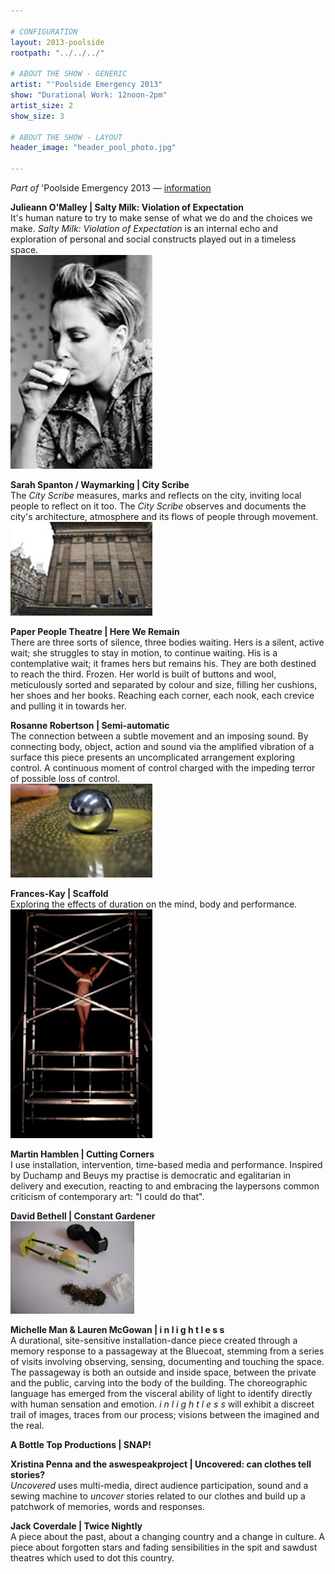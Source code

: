 ```yaml
---

# CONFIGURATION
layout: 2013-poolside
rootpath: "../../../"

# ABOUT THE SHOW - GENERIC
artist: "'Poolside Emergency 2013"
show: "Durational Work: 12noon-2pm"
artist_size: 2
show_size: 3

# ABOUT THE SHOW - LAYOUT
header_image: "header_pool_photo.jpg"

---
```

*Part of* 'Poolside Emergency 2013 — [information](/current/2013-poolside/index.html)        
         
**Julieann O'Malley | Salty Milk: Violation of Expectation**   
It's human nature to try to make sense of what we do and the choices we make. *Salty Milk: Violation of Expectation* is an internal echo and exploration of personal and social constructs played out in a timeless space.        
![Julieann O'Malley](saltymilkbw1.jpg)        
        
**Sarah Spanton / Waymarking | City Scribe**   
The *City Scribe* measures, marks and reflects on the city, inviting local people to reflect on it too. The *City Scribe* observes and documents the city's architecture, atmosphere and its flows of people through movement.    
![City Scribe](city_scribe.jpg)
        
**Paper People Theatre | Here We Remain**    
There are three sorts of silence, three bodies waiting. Hers is a silent, active wait; she struggles to stay in motion, to continue waiting. His is a contemplative wait; it frames hers but remains his. They are both destined to reach the third. Frozen. Her world is built of buttons and wool, meticulously sorted and separated by colour and size, filling her cushions, her shoes and her books. Reaching each corner, each nook, each crevice and pulling it in towards her.
          
**Rosanne Robertson | Semi-automatic**          
The connection between a subtle movement and an imposing sound. By connecting body, object, action and sound via the amplified vibration of a surface this piece presents an uncomplicated arrangement exploring control. A continuous moment of control charged with the impeding terror of possible loss of control.    
![Rosanne Robertson](rosanne_robertson_2.jpg)    
        
**Frances-Kay | Scaffold**   
Exploring the effects of duration on the mind, body and performance.    
![Frances-Kay](franceskay.jpg)   
        
**Martin Hamblen | Cutting Corners**    
I use installation, intervention, time-based media and performance. Inspired by Duchamp and Beuys my practise is democratic and egalitarian in delivery and execution, reacting to and embracing the laypersons common criticism of contemporary art: "I could do that".    
        
**David Bethell | Constant Gardener**   
![David Bethell](david_bethell.jpg)    
        
**Michelle Man & Lauren McGowan | i n l i g h t l e s s**   
A durational, site-sensitive installation-dance piece created through a memory response to a passageway at the Bluecoat, stemming from a series of visits involving observing, sensing, documenting and touching the space. The passageway is both an outside and inside space, between the private and the public, carving into the body of the building. The choreographic language has emerged from the visceral ability of light to identify directly with human sensation and emotion. *i n l i g h t l e s s*  will exhibit a discreet trail of images, traces from our process; visions between the imagined and the real.     
        
**A Bottle Top Productions | SNAP!**    
        
**Xristina Penna and the aswespeakproject | Uncovered:	can clothes tell stories?**  
*Uncovered* uses multi-media, direct audience participation, sound and a sewing machine to *uncover* stories related to our clothes and build up a patchwork of memories, words and responses.     
        
**Jack Coverdale | Twice Nightly**     
A piece about the past, about a changing country and a change in culture. A piece about forgotten stars and fading sensibilities in the spit and sawdust theatres which used to dot this country.    
